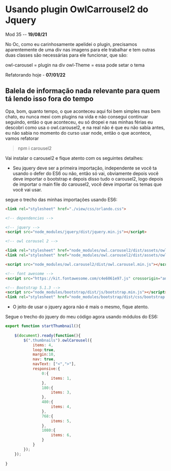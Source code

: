 # Usando plugin OwlCarrousel2 do Jquery

Mod 35 -- **19/08/21**

No Oc, como eu carinhosamente apelidei o plugin, precisamos aparentemente de uma div nas imagens para ele trabalhar e tem outras duas classes são necessárias para ele funcionar, que são:

owl-carousel = plugin na div
owl-Theme = essa pode setar o tema

Refatorando hoje - **07/01/22**

## Balela de informação nada relevante para quem tá lendo isso fora do tempo

Opa, bom, quanto tempo, o que aconteceu aqui foi bem simples mas bem chato, eu nunca mexi com plugins na vida e não consegui continuar seguindo, então o que aconteceu, eu só dropei e nas minhas férias eu descobri como usa o owl.carousel2, e na real não é que eu não sabia antes, eu não sabia no momento do curso usar node, então o que acontece, vamos refatorar

> npm i carousel2

Vai instalar o carousel2 e fique atento com os seguintes detalhes:

* Seu jquery deve ser a primeira importação, independente se você ta usando o defer do ES6 ou não, então só vai, obviamente depois você deve importar o bootstrap e depois disso tudo o carousel2, logo depois de importar o main file do carousel2, você deve importar os temas que você vai usar.

segue o trecho das minhas importações usando ES6:

~~~html
<link rel="stylesheet" href="./view/css/orlando.css">

<!-- dependencies -->

<!-- jquery -->
<script src="node_modules/jquery/dist/jquery.min.js"></script>

<!-- owl corousel 2 -->

<link rel="stylesheet" href="node_modules/owl.carousel2/dist/assets/owl.carousel.min.css">
<link rel="stylesheet" href="node_modules/owl.carousel2/dist/assets/owl.theme.default.min.css">

<script src="node_modules/owl.carousel2/dist/owl.carousel.min.js"></script>

<!-- font awesome -->
<script src="https://kit.fontawesome.com/c4e6061e97.js" crossorigin="anonymous"></script>

<!-- Bootstrap 5.1.3 -->
<script src="node_modules/bootstrap/dist/js/bootstrap.min.js"></script>
<link rel="stylesheet" href="node_modules/bootstrap/dist/css/bootstrap.min.css">
~~~

* O jeito de usar o jquery agora não é mais o mesmo, fique atento.

Segue o trecho do jquery do meu código agora usando módulos do ES6:

~~~js
export function startThumbnail(){
    
    $(document).ready(function(){
        $(".thumbnails").owlCarousel({
            items: 4,
            loop:true,
            margin:10,
            nav: true,
            navText: ["<",">"],
            responsive:{
                0:{
                    items: 1,
                },
                180:{
                    items: 3,
                },
                480:{
                    items: 4,
                },
                768:{
                    items: 5,
                },
                1080:{
                    items: 6,
                }
            }
        });
    });
    
}
~~~
